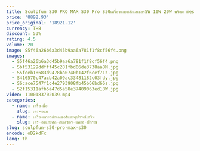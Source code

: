 ```yaml
---
title: Sculpfun S30 PRO MAX S30 Pro S30เครื่องแกะสลักเลเซอร์5W 10W 20W พร้อม mesin grafir Laser ช่วยวางบนโต๊ะแบบ DIY
price: '8892.93'
price_original: '18921.12'
currency: THB
discount: 53%
rating: 4.5
volume: 20
image: S5f46a26b6a3d45b9aa6a781f1f8cf56f4.png
images:
  - S5f46a26b6a3d45b9aa6a781f1f8cf56f4.png
  - Sbf53129ddfff45c281fbd06de3738aa8M.jpg
  - S5feeb18683d9478ba0740b142f6cef71z.jpg
  - S416570c47acb42a09ac33481182c03fdy.jpg
  - S6cace7547f1c4e2793908fb45b66bd66s.jpg
  - S2f15311afb5a47d5a58e37409063ed18W.jpg
video: 1100183702039.mp4
categories:
  - name: เครื่องมือ
    slug: เคร-องม
  - name: เครื่องแกะสลักเลเซอร์และอุปกรณ์เสริม
    slug: เคร-องแกะสล-กเลเซอร-และอ-ปกรณ
slug: sculpfun-s30-pro-max-s30
encode: oD2kdFc
lang: th
---
```

  